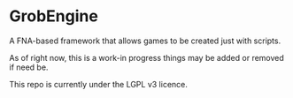 # GrobEngine
A FNA-based framework that allows games to be created just with scripts.

As of right now, this is a work-in progress things may be added or removed if need be.

This repo is currently under the LGPL v3 licence.
